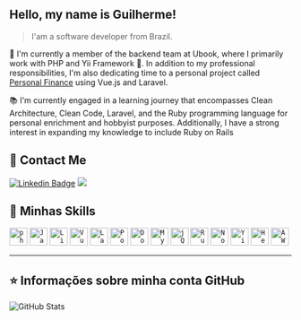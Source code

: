## Hello, my name is <strong>Guilherme!</strong>

> I'am a software developer from Brazil.

🔭 I'm currently a member of the backend team at Ubook, where I primarily work with PHP and Yii Framework 🌱. In addition to my professional responsibilities, I'm also dedicating time to a personal project called [Personal Finance](https://github.com/guilhermepereira25/personal-finance) using Vue.js and Laravel.

📚 I'm currently engaged in a learning journey that encompasses Clean Architecture, Clean Code, Laravel, and the Ruby programming language for personal enrichment and hobbyist purposes. Additionally, I have a strong interest in expanding my knowledge to include Ruby on Rails

## 💬 Contact Me

[![Linkedin Badge](https://img.shields.io/badge/LinkedIn-0077B5?style=for-the-badge&logo=linkedin&logoColor=white)](https://www.linkedin.com/in/guilhermepereiradv/) 
<a href="mailto:guilhermepereiradv@gmail"><img src="https://img.shields.io/badge/Gmail-D14836?style=for-the-badge&logo=gmail&logoColor=white"/></a>


## 🚀 Minhas Skills

<code><img height="32" src="https://img.shields.io/badge/PHP-777BB4?style=for-the-badge&logo=php&logoColor=white" alt="php"/></code>
<code><img height="32" src="https://img.shields.io/badge/JavaScript-F7DF1E?style=for-the-badge&logo=javascript&logoColor=black" alt="Javascript"/></code>
<code><img height="32" src="https://img.shields.io/badge/Linux-E34F26?style=for-the-badge&logo=linux&logoColor=black" alt="Linux"/></code>
<code><img height="32" src="https://img.shields.io/badge/Vue.js-35495E?style=for-the-badge&logo=vue.js&logoColor=4FC08D" alt="VueJs"/></code>
<code><img height="32" src="https://img.shields.io/badge/Laravel-FF2D20?style=for-the-badge&logo=laravel&logoColor=white" alt="Laravel"/></code>
<code><img height="32" src="https://img.shields.io/badge/PostgreSQL-316192?style=for-the-badge&logo=postgresql&logoColor=white" alt="PostgreSQL"/></code>
<code><img height="32" src="https://img.shields.io/badge/Docker-2496ED?style=for-the-badge&logo=docker&logoColor=white" alt="Docker"/></code>
<code><img height="32" src="https://img.shields.io/badge/MySQL-00000F?style=for-the-badge&logo=mysql&logoColor=white" alt="MySQL"/></code>
<code><img height="32" src="https://img.shields.io/badge/jQuery-0769AD?style=for-the-badge&logo=jquery&logoColor=white" alt="jQuery"/></code>
<code><img height="32" src="https://img.shields.io/badge/Ruby-CC342D?style=for-the-badge&logo=ruby&logoColor=white" alt="Ruby"/></code>
<code><img height="32" src="https://img.shields.io/badge/Node.js-43853D?style=for-the-badge&logo=node.js&logoColor=white" alt="Nodejs"/></code>
<code><img height="32" src="https://img.shields.io/badge/Yii-00979D?style=for-the-badge&logo=yii&logoColor=white" alt="Yii"/></code>
<code><img height="32" src="https://img.shields.io/badge/Heroku-430098?style=for-the-badge&logo=heroku&logoColor=white" alt="Heroku"/></code>
<code><img height="32" src="https://img.shields.io/badge/Amazon_AWS-232F3E?style=for-the-badge&logo=amazon-aws&logoColor=white" alt="AWS"/></code>

---

## ⭐ Informações sobre minha conta GitHub

![GitHub Stats](https://github-readme-stats.vercel.app/api?username=guilhermepereira25&show_icons=true)
